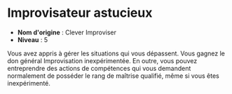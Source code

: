 # Improvisateur astucieux

 * **Nom d'origine** : Clever Improviser
 * **Niveau** : 5


<p>Vous avez appris à gérer les situations qui vous dépassent. Vous gagnez le don général Improvisation inexpérimentée. En outre, vous pouvez entreprendre des actions de compétences qui vous demandent normalement de posséder le rang de maîtrise qualifié, même si vous êtes inexpérimenté.</p>